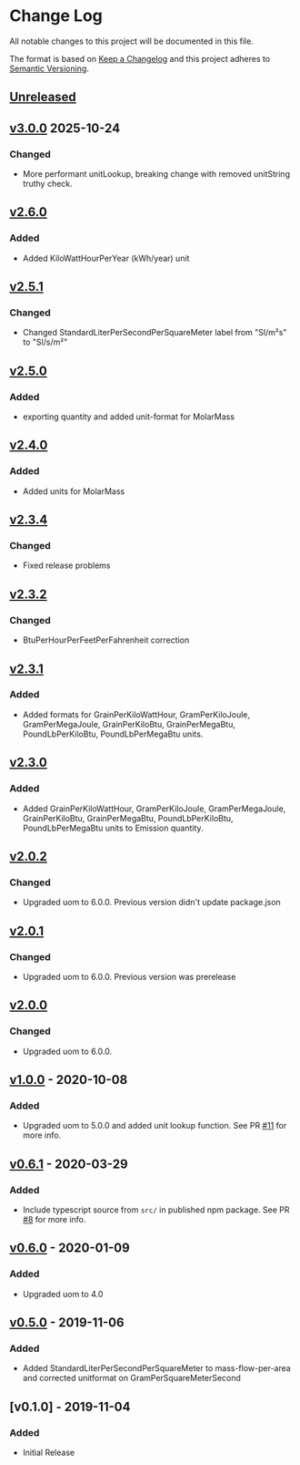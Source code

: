 # Change Log

All notable changes to this project will be documented in this file.

The format is based on [Keep a Changelog](http://keepachangelog.com/)
and this project adheres to [Semantic Versioning](http://semver.org/).

## [Unreleased](https://github.com/dividab/uom/compare/v2.5.1...master)

## [v3.0.0](https://github.com/dividab/uom/compare/v3.0.0...v2.6.0) 2025-10-24

### Changed

- More performant unitLookup, breaking change with removed unitString truthy check.

## [v2.6.0](https://github.com/dividab/uom/compare/v2.6.0...v2.5.1)

### Added

- Added KiloWattHourPerYear (kWh/year) unit

## [v2.5.1](https://github.com/dividab/uom/compare/v2.5.0...v2.5.1)

### Changed

- Changed StandardLiterPerSecondPerSquareMeter label from "Sl/m²s" to "Sl/s/m²"

## [v2.5.0](https://github.com/dividab/uom/compare/v2.4.0...v2.5.0)

### Added

- exporting quantity and added unit-format for MolarMass

## [v2.4.0](https://github.com/dividab/uom/compare/v2.3.4...v2.4.0)

### Added

- Added units for MolarMass

## [v2.3.4](https://github.com/dividab/uom/compare/v2.3.2...v2.3.4)

### Changed

- Fixed release problems

## [v2.3.2](https://github.com/dividab/uom/compare/v2.3.1...v2.3.2)

### Changed

- BtuPerHourPerFeetPerFahrenheit correction

## [v2.3.1](https://github.com/dividab/uom/compare/v2.3.0...v2.3.1)

### Added

- Added formats for GrainPerKiloWattHour, GramPerKiloJoule, GramPerMegaJoule, GrainPerKiloBtu, GrainPerMegaBtu, PoundLbPerKiloBtu, PoundLbPerMegaBtu units.

## [v2.3.0](https://github.com/dividab/uom/compare/v2.2.0...v2.3.0)

### Added

- Added GrainPerKiloWattHour, GramPerKiloJoule, GramPerMegaJoule, GrainPerKiloBtu, GrainPerMegaBtu, PoundLbPerKiloBtu, PoundLbPerMegaBtu units to Emission quantity.

## [v2.0.2](https://github.com/dividab/uom/compare/v2.1.0...v2.2.0)

### Changed

- Upgraded uom to 6.0.0. Previous version didn't update package.json

## [v2.0.1](https://github.com/dividab/uom/compare/v2.0.0...v2.1.0)

### Changed

- Upgraded uom to 6.0.0. Previous version was prerelease

## [v2.0.0](https://github.com/dividab/uom/compare/v1.0.0...v2.0.0)

### Changed

- Upgraded uom to 6.0.0.

## [v1.0.0](https://github.com/dividab/uom/compare/v0.6.0...v1.0.0) - 2020-10-08

### Added

- Upgraded uom to 5.0.0 and added unit lookup function. See PR [#11](https://github.com/dividab/uom-units/pull/11) for more info.

## [v0.6.1](https://github.com/dividab/uom/compare/v0.6.0...v0.6.1) - 2020-03-29

### Added

- Include typescript source from `src/` in published npm package. See PR [#8](https://github.com/dividab/uom-units/pull/8) for more info.

## [v0.6.0](https://github.com/dividab/uom/compare/v0.5.0...v0.6.0) - 2020-01-09

### Added

- Upgraded uom to 4.0

## [v0.5.0](https://github.com/dividab/uom/compare/v0.1.0...v0.5.0) - 2019-11-06

### Added

- Added StandardLiterPerSecondPerSquareMeter to mass-flow-per-area and corrected unitformat on GramPerSquareMeterSecond

## [v0.1.0] - 2019-11-04

### Added

- Initial Release
